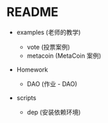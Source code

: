 # README

+ examples (老师的教学)
  + vote (投票案例)
  + metacoin (MetaCoin 案例)

+ Homework
  + DAO (作业 - DAO)

+ scripts
  + dep (安装依赖环境)



